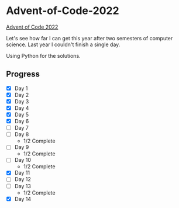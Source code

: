 # Advent-of-Code-2022

[Advent of Code 2022](https://adventofcode.com/2022)

Let's see how far I can get this year after two semesters of computer science. Last year I couldn't finish a single day.

Using Python for the solutions.

## Progress

-   [x] Day 1
-   [x] Day 2
-   [x] Day 3
-   [x] Day 4
-   [x] Day 5
-   [x] Day 6
-   [ ] Day 7
-   [ ] Day 8
    -   1/2 Complete
-   [ ] Day 9
    -   1/2 Complete
-   [ ] Day 10
    -   1/2 Complete
-   [x] Day 11
-   [ ] Day 12
-   [ ] Day 13
    -   1/2 Complete
-   [x] Day 14
